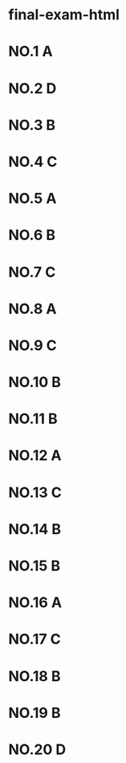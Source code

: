 # final-exam-html
# NO.1   A
# NO.2   D
# NO.3   B
# NO.4   C
# NO.5   A
# NO.6   B
# NO.7   C
# NO.8   A
# NO.9   C
# NO.10  B
# NO.11  B
# NO.12  A
# NO.13  C
# NO.14  B
# NO.15  B
# NO.16  A
# NO.17  C
# NO.18  B
# NO.19  B
# NO.20  D